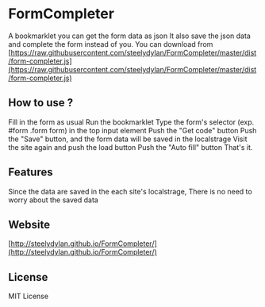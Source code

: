 FormCompleter
=======
A bookmarklet you can get the form data as json
It also save the json data and complete the form instead of you.
You can download from [https://raw.githubusercontent.com/steelydylan/FormCompleter/master/dist/form-completer.js](https://raw.githubusercontent.com/steelydylan/FormCompleter/master/dist/form-completer.js)

How to use ?
-----

Fill in the form as usual
Run the bookmarklet
Type the form's selector (exp. #form .form form) in the top input element
Push the "Get code" button
Push the "Save" button, and the form data will be saved in the localstrage
Visit the site again and push the load button
Push the "Auto fill" button
That's it.

Features
-----
Since the data are saved in the each site's localstrage, There is no need to worry about the saved data

Website
-----
[http://steelydylan.github.io/FormCompleter/](http://steelydylan.github.io/FormCompleter/)

License
-----
MIT License

